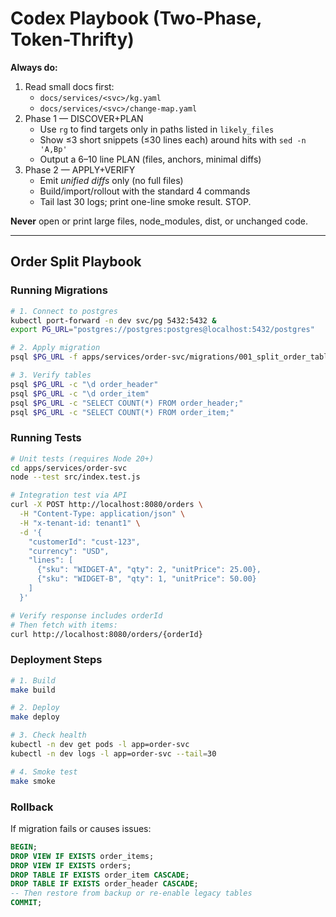 # Codex Playbook (Two-Phase, Token-Thrifty)

**Always do:**
1) Read small docs first:
   - `docs/services/<svc>/kg.yaml`
   - `docs/services/<svc>/change-map.yaml`
2) Phase 1 — DISCOVER+PLAN
   - Use `rg` to find targets only in paths listed in `likely_files`
   - Show ≤3 short snippets (≤30 lines each) around hits with `sed -n 'A,Bp'`
   - Output a 6–10 line PLAN (files, anchors, minimal diffs)
3) Phase 2 — APPLY+VERIFY
   - Emit *unified diffs* only (no full files)
   - Build/import/rollout with the standard 4 commands
   - Tail last 30 logs; print one-line smoke result. STOP.

**Never** open or print large files, node_modules, dist, or unchanged code.

---

## Order Split Playbook

### Running Migrations
```bash
# 1. Connect to postgres
kubectl port-forward -n dev svc/pg 5432:5432 &
export PG_URL="postgres://postgres:postgres@localhost:5432/postgres"

# 2. Apply migration
psql $PG_URL -f apps/services/order-svc/migrations/001_split_order_tables.sql

# 3. Verify tables
psql $PG_URL -c "\d order_header"
psql $PG_URL -c "\d order_item"
psql $PG_URL -c "SELECT COUNT(*) FROM order_header;"
psql $PG_URL -c "SELECT COUNT(*) FROM order_item;"
```

### Running Tests
```bash
# Unit tests (requires Node 20+)
cd apps/services/order-svc
node --test src/index.test.js

# Integration test via API
curl -X POST http://localhost:8080/orders \
  -H "Content-Type: application/json" \
  -H "x-tenant-id: tenant1" \
  -d '{
    "customerId": "cust-123",
    "currency": "USD",
    "lines": [
      {"sku": "WIDGET-A", "qty": 2, "unitPrice": 25.00},
      {"sku": "WIDGET-B", "qty": 1, "unitPrice": 50.00}
    ]
  }'

# Verify response includes orderId
# Then fetch with items:
curl http://localhost:8080/orders/{orderId}
```

### Deployment Steps
```bash
# 1. Build
make build

# 2. Deploy
make deploy

# 3. Check health
kubectl -n dev get pods -l app=order-svc
kubectl -n dev logs -l app=order-svc --tail=30

# 4. Smoke test
make smoke
```

### Rollback
If migration fails or causes issues:
```sql
BEGIN;
DROP VIEW IF EXISTS order_items;
DROP VIEW IF EXISTS orders;
DROP TABLE IF EXISTS order_item CASCADE;
DROP TABLE IF EXISTS order_header CASCADE;
-- Then restore from backup or re-enable legacy tables
COMMIT;
```
